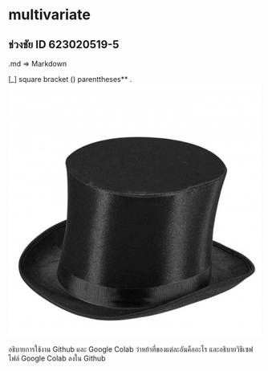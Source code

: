 # multivariate

## ช่วงชัย ID 623020519-5

.md => Markdown

[_] square bracket 
() parenttheses**
.![top hat](chistera-raso-lujo.jpg)

อธิบายการใช้งาน Github และ Google Colab ว่าหย้าที่ของแต่ละอันคืออะไร และอธิบายวิธีเซฟไฟล์ Google Colab ลงใน Github
